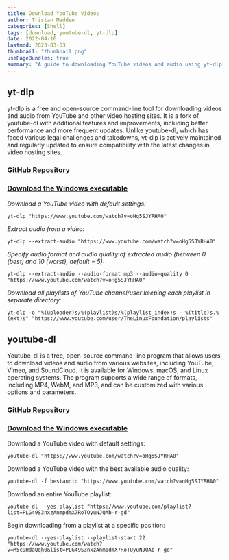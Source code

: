 ```yaml
---
title: Download YouTube Videos
author: Tristan Madden
categories: [Shell]
tags: [download, youtube-dl, yt-dlp]
date: 2022-04-16
lastmod: 2023-03-03
thumbnail: "thumbnail.png"
usePageBundles: true
summary: "A guide to downloading YouTube videos and audio using yt-dlp and youtube-dl command-line tools, including various options for format selection and quality settings."
---
```



<h2>yt-dlp</h2>
yt-dlp is a free and open-source command-line tool for downloading videos and audio from YouTube and other video hosting sites. It is a fork of youtube-dl with additional features and improvements, including better performance and more frequent updates. Unlike youtube-dl, which has faced various legal challenges and takedowns, yt-dlp is actively maintained and regularly updated to ensure compatibility with the latest changes in video hosting sites.
<h3><a href="https://github.com/yt-dlp/yt-dlp">GitHub Repository</a> </h3>
<h3><a href="https://github.com/yt-dlp/yt-dlp/releases/latest/download/yt-dlp.exe">Download the Windows executable</a></h3>

_Download a YouTube video with default settings:_
```CMD
yt-dlp "https://www.youtube.com/watch?v=oHg5SJYRHA0"
```
_Extract audio from a video:_
```
yt-dlp --extract-audio "https://www.youtube.com/watch?v=oHg5SJYRHA0"
```
_Specify audio format and audio quality of extracted audio (between 0 (best) and 10 (worst), default = 5):_
```CMD
yt-dlp --extract-audio --audio-format mp3 --audio-quality 0 "https://www.youtube.com/watch?v=oHg5SJYRHA0"
```
_Download all playlists of YouTube channel/user keeping each playlist in separate directory:_
```CMD
yt-dlp -o "%(uploader)s/%(playlist)s/%(playlist_index)s - %(title)s.%(ext)s" "https://www.youtube.com/user/TheLinuxFoundation/playlists"
```
<h2>youtube-dl</h2>
Youtube-dl is a free, open-source command-line program that allows users to download videos and audio from various websites, including YouTube, Vimeo, and SoundCloud. It is available for Windows, macOS, and Linux operating systems. The program supports a wide range of formats, including MP4, WebM, and MP3, and can be customized with various options and parameters.
<h3><a href="https://github.com/ytdl-org/youtube-dl">GitHub Repository</a> </h3>
<h3><a href="https://yt-dl.org/latest/youtube-dl.exe">Download the Windows executable</a></h3>

Download a YouTube video with default settings:

```CMD
youtube-dl "https://www.youtube.com/watch?v=oHg5SJYRHA0"
```

Download a YouTube video with the best available audio quality:

```CMD
youtube-dl -f bestaudio "https://www.youtube.com/watch?v=oHg5SJYRHA0"
```

Download an entire YouTube playlist:

```CMD
youtube-dl --yes-playlist "https://www.youtube.com/playlist?list=PLG49S3nxzAnmpdmX7RoTOyuNJQAb-r-gd"
```

Begin downloading from a playlist at a specific position:

```CMD
youtube-dl --yes-playlist --playlist-start 22 "https://www.youtube.com/watch?v=M5c9HdaQqh0&list=PLG49S3nxzAnmpdmX7RoTOyuNJQAb-r-gd"
```